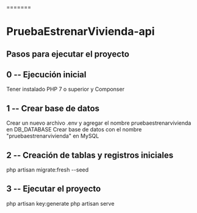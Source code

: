 =======
# PruebaEstrenarVivienda-api

## Pasos para ejecutar el proyecto

## 0 -- Ejecución inicial
Tener instalado PHP 7 o superior y Componser
 
## 1 -- Crear base de datos
Crear un nuevo archivo .env y agregar el nombre pruebaestrenarvivienda en DB_DATABASE
Crear base de datos con el nombre "pruebaestrenarvivienda" en MySQL

## 2 -- Creación de tablas y registros iniciales
php artisan migrate:fresh --seed

## 3 -- Ejecutar el proyecto
php artisan key:generate
php artisan serve
